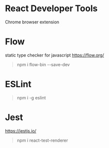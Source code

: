# React Developer Tools
Chrome browser extension

# Flow
static type checker for javascript
https://flow.org/
> npm i flow-bin --save-dev

# ESLint
> npm i -g eslint

# Jest
https://jestjs.io/
> npm i react-test-renderer

